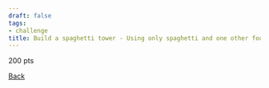 ```yaml
---
draft: false
tags:
- challenge
title: Build a spaghetti tower - Using only spaghetti and one other food, construct a freestanding tower that reaches at least 2 feet in height. The majority of the tower's height must be spaghetti. The tower must stay at a height of at least 2 feet for 10 seconds without assistance. You must declaire an attempt at completion. If you fail 3 times, you automatically veto this challenge.
---
```

200 pts

[Back](https://shadybraden.com/jetlag) 
